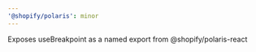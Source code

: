 ```yaml
---
'@shopify/polaris': minor
---
```


Exposes useBreakpoint as a named export from @shopify/polaris-react
